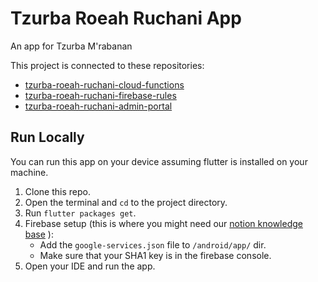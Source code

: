 # Tzurba Roeah Ruchani App

An app for Tzurba M'rabanan

This project is connected to these repositories:
  - [tzurba-roeah-ruchani-cloud-functions](https://github.com/capslock-bmdc/tzurba-roeah-ruchani-cloud-functions)
  - [tzurba-roeah-ruchani-firebase-rules](https://github.com/capslock-bmdc/tzurba-roeah-ruchani-firebase-rules)
  - [tzurba-roeah-ruchani-admin-portal](https://github.com/capslock-bmdc/tzurba-roeah-ruchani-admin-portal)

## Run Locally

You can run this app on your device assuming flutter is installed on your machine.

1. Clone this repo.
2. Open the terminal and `cd` to the project directory.
3. Run `flutter packages get`.
4. Firebase setup (this is where you might need our [notion knowledge base](https://www.notion.so/tzurba/Dev-Stuff-f40300e0aacd49fcac76315069dbf775#a93228c0da3447c79ed10d3b1f32ac83) ):
   - Add the `google-services.json` file to `/android/app/` dir.
   - Make sure that your SHA1 key is in the firebase console.  
5. Open your IDE and run the app.
